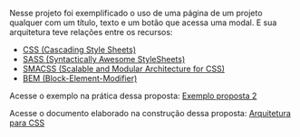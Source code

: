 Nesse projeto foi exemplificado o uso de uma página de um projeto qualquer com um título, texto e um botão que acessa uma modal. E sua arquitetura teve relações entre os recursos:  

- [CSS (Cascading Style Sheets)](https://www.w3.org/Style/CSS/Overview.en.html)
- [SASS (Syntactically Awesome StyleSheets)](https://sass-lang.com/)
- [SMACSS (Scalable and Modular Architecture for CSS)](http://smacss.com/)
- [BEM (Block-Element-Modifier)](http://getbem.com/)

Acesse o exemplo na prática dessa proposta:
[Exemplo proposta 2](https://arquitetura-css.github.io/exemplo-proposta2/module/modal.html)

Acesse o documento elaborado na construção dessa proposta:
[Arquitetura para CSS](https://docs.google.com/presentation/d/1jeDv0iAJrQ9jocTBRTm_CugquknrQU6OuLsgkAkTyHo/edit?usp=sharing)
